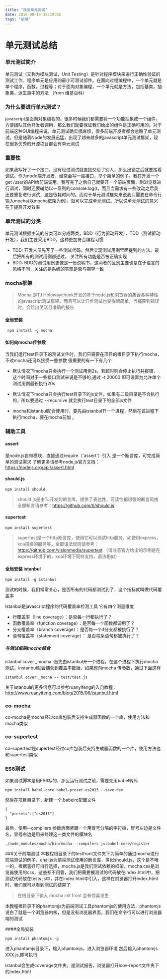 ```yaml
---
title: "浅谈单元测试"
date: 2016-08-14 18:19:02
tags: "前端"
---
```

# 单元测试总结

### 单元测试简介
单元测试（又称为模块测试，Unit Testing）是针对程序模块来进行正确性验证的测试工作。程序单元是应用的最小可测试部件。在面向过程编程中，一个单元就是单个程序，函数，过程等；对于面向对象编程，一个单元就是方法，包括基类，抽象类，派生类中的方法  （from 维基百科）

### 为什么要进行单元测试？
javascript是面向对象编程的，很多时候我们都需要将一个功能抽象成一个组件，方便团队其他开发者调用，那么我们就要保证我们给出的组件是正确可用的。对于前端这种GUI编程来说，单元测试确实很麻烦，很多前端开发者都会忽略了单元测试。但是随着Node的发展迅猛，出现了越来越多的javascript单元测试框架，现在很多优秀的开源项目都会有单元测试

### 重要性
如果我写好了一个接口，没有经过测试就直接交给了别人，那么出错之后就要接着调试。作为node端开发者，经常会写一些接口，举个简单的例子。我在开发一个get /user的API给前端调用，我写完了之后自己就要开一个前端页面，刷浏览器进行调试，同时还要辅助以一系列的console.log()，而且当需求有一些改动之后我还要重复进行调试，这是很耗时间的。而对于单元测试框架来说我只需要在命令行输入mocha(以mocha框架为例)，就可以完成单元测试。所以说单元测试的意义在于提高开发效率

### 单元测试的分类
单元测试根据主流的分类可以分成两类，BDD（行为驱动开发），TDD（测试驱动开发），我们主要采用BDD，这种更加符合编程习惯

- TDD: 开发人员先写了一些测试代码，然后实现测试用例里面提到的方法。最后把所有的测试用例都通过， 关注所有功能是否被正确实现
- BDD: BDD的测试用例更像是一份说明书，这两者的区别主要也是在于语言的风格不同，关注的是系统的实现是否与期望一致

### mocha框架
> Mocha 是TJ Holowaychunk开发的基于node.js和浏览器的集合各种特性的javascript测试框架，而且可以让异步测试也变得很简单，当捕获到错误时，会给出灵活且准确的报告

#### 全局安装

```
 npm install -g mocha
```

#### 如何向mocha传参数
当我们运行test目录下的测试文件时，我们只需要在项目的根目录下执行mocha，不过mocha还可以接受一些参数
很重要的有一下有几个

- 默认情况下mocha只会执行一个测试用例2s，若超时则会停止执行并报错，这个时间对于一些接口测试来说是不够的,通过 -t 20000 即可设置为允许单个测试用例最长执行20s

- 默认情况下mocha只会执行test目录下的js文件，如果有二级目录是不会执行的，所以要通过 --recursive 就会执行test目录下的全部js文件

- mocha和istanbul配合使用时，要先由istanbul开一个进程，然后在该进程下执行mocha，要在mocha前加 _

### 辅助工具

#### assert

是node.js自带模块，直接通过require（'assert'）引入
是一个断言库，可完成简单的测试需求
了解更多请参考node.js官方文档：https://nodejs.org/api/assert.html

#### should.js

```
npm install should
```

> should.js是由TJ开发的断言库，提供了表达性，可读性都很强的断言风格
全部断言请参考：https://github.com/tj/should.js

#### supertest

```
npm install supertest
```

> supertest是一个http断言库，使用它可以测试http服务，如使用express，koa搭建的服务等，全部语法规则请参考：https://github.com/visionmedia/supertest
（请注意官方给出的示例是在express环境下的，koa环境下同样支持，语法相似）

#### 全局安装 istanbul

```
npm install -g istanbul
```

测试的时候，我们常常关心，是否所有的代码都测试到了，这个指标就叫做代码覆盖率

Istanbul是javascript程序的代码覆盖率检测工具
它有四个测量维度

- 行覆盖率（line coverage）：是否每一行都执行了？
- 函数覆盖率（function coverage）：是否每一个函数都调用了？
- 分支覆盖率（branch coverage）：是否每一个if分支都被执行了？
- 语句覆盖率（statement coverage）： 是否每条语句都被执行了？

##### 与测试框架mocha结合

istanbul cover _mocha :首先由istanbul开一个进程，在这个进程下执行mocha测试，instanbul就会捕获到覆盖率数据，如果想向mocha 传参数，通过下面这样

```
istanbul cover _mocha -- test/test.js
```
关于istanbul的更多信息可以参考ruanyifeng的入门教程：http://www.ruanyifeng.com/blog/2015/06/istanbul.html

### co-mocha

co-mocha是mocha经过co库包装后支持生成器函数的一个库，使用方法和mocha类似

### co-supertest
co-supertest是supertest经过co库包装后支持生成器函数的一个库，使用方法也和supertest类似

### ES6测试
如果测试脚本是用ES6写的，那么运行测试之前，需要先用babel转码
```
npm install babel-core babel-preset-es2015 --save-dev
```
然后在项目目录下，新建一个.babelrc配置文件
```
{
  "presets":["es2015"]
}
```
最后，使用--compilers 参数后面紧跟一个用冒号分隔的字符串，冒号左边是文件名，冒号右边是用来处理这一类文件的模块名
```
./node_modules/mocha/bin/mocha --compilers js:babel-core/register
```
###关于前端测试
本教程根目录下的testfront文件夹下为简单的通过mocha进行前端测试的例子，chai.js为前端测试使用的断言库，类似should.js，这个是不唯一的，根据喜好可自行选择，mocha.js是我们测试依赖的框架，mocha.css是浏览器使用的css，这些都不用管，我们把需要被测试的代码放在index.html中，把测试代码放在tests.js中，并在index.html中引入，这样在浏览器打开index.html时，我们就可以看到测试的结果了

> 在根目录下输入 mocha init front 会有惊喜发生

本教程根目录下的phantomjs为前端测试工具phantomjs的使用方法，phantomjs说白了就是一个浏览器内核，但是没有浏览器界面，我们在命令行可以进行浏览器端的测试

####全局安装
```
npm install phantomjs -g
```
进入phantomjs目录下，输入phantomjs，进入浏览器环境
然后输入phantomjs XXX.js,即可执行

istanbul会生成coverage文件夹，是测试报告，浏览器打开lcov-report文件夹下的index.html

